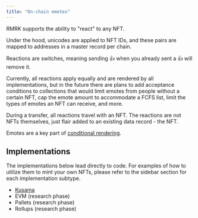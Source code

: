 ```yaml
---
title: "On-chain emotes"
---
```


RMRK supports the ability to "react" to any NFT.

Under the hood, unicodes are applied to NFT IDs, and these pairs are mapped to addresses in a master record per chain.

Reactions are switches, meaning sending 👍 when you already sent a 👍 will remove it.

Currently, all reactions apply equally and are rendered by all implementations, but in the future there are plans to add acceptance conditions to collections that would limit emotes from people without a certain NFT, cap the emote amount to accommodate a FCFS list, limit the types of emotes an NFT can receive, and more.

During a transfer, all reactions travel with an NFT. The reactions are not NFTs themselves, just flair added to an existing data record - the NFT.

Emotes are a key part of [conditional rendering](lego4-conditional-rendering).

## Implementations

The implementations below lead directly to code. For examples of how to utilize them to mint your own NFTs, please refer to the sidebar section for each implementation subtype.

- [Kusama](https://github.com/rmrk-team/rmrk-spec/blob/master/standards/rmrk2.0.0/interactions/emote.md)
- EVM (research phase)
- Pallets (research phase)
- Rollups (research phase)